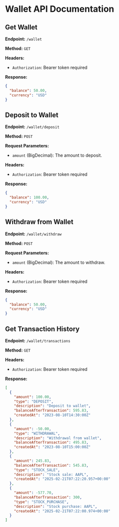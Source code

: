 # Wallet API Documentation

## Get Wallet
**Endpoint:** `/wallet`

**Method:** `GET`

**Headers:**
- `Authorization`: Bearer token required

**Response:**
```json
{
  "balance": 50.00,
  "currency": "USD"
}
```

## Deposit to Wallet
**Endpoint:** `/wallet/deposit`

**Method:** `POST`

**Request Parameters:**
- `amount` (BigDecimal): The amount to deposit.

**Headers:**
- `Authorization`: Bearer token required

**Response:**
```json
{
  "balance": 100.00,
  "currency": "USD"
}
```
## Withdraw from Wallet
**Endpoint:** `/wallet/withdraw`

**Method:** `POST`

**Request Parameters:**
- `amount` (BigDecimal): The amount to withdraw.

**Headers:**
- `Authorization`: Bearer token required

**Response:**
```json
{
  "balance": 50.00,
  "currency": "USD"
}
```

## Get Transaction History
**Endpoint:** `/wallet/transactions`

**Method:** `GET`

**Headers:**
- `Authorization`: Bearer token required

**Response:**
```json
[
  {
    "amount": 100.00,
    "type": "DEPOSIT",
    "description": "Deposit to wallet",
    "balanceAfterTransaction": 595.83,
    "createdAt": "2023-08-10T14:30:00Z"
  },
  {
    "amount": -50.00,
    "type": "WITHDRAWAL",
    "description": "Withdrawal from wallet",
    "balanceAfterTransaction": 495.83,
    "createdAt": "2023-08-10T15:00:00Z"
  },
  {
    "amount": 245.83,
    "balanceAfterTransaction": 545.83,
    "type": "STOCK_SALE",
    "description": "Stock sale: AAPL",
    "createdAt": "2025-02-21T07:22:20.957+00:00"
  },
  {
    "amount": -577.70,
    "balanceAfterTransaction": 300,
    "type": "STOCK_PURCHASE",
    "description": "Stock purchase: AAPL",
    "createdAt": "2025-02-21T07:22:00.974+00:00"
  }
]
```